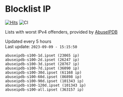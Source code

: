 # Blocklist IP

[![Hits](https://hits.seeyoufarm.com/api/count/incr/badge.svg?url=https%3A%2F%2Fgithub.com%2Fborestad%2Fblocklist-ip%2F&count_bg=%2379C83D&title_bg=%23555555&icon=&icon_color=%23E7E7E7&title=hits&edge_flat=false)](https://hits.seeyoufarm.com)  ![CI](https://img.shields.io/github/workflow/status/borestad/blocklist-ip/CI?style=flat-square)

Lists with worst IPv4 offenders, provided by [AbuseIPDB](https://www.abuseipdb.com/)

<!-- FOOTER-PLACEHOLDER -->
Updated every 5 hours<br>
Last update: `2023-09-09 - 15:15:50`
```
abuseipdb-s100-1d.ipset (23065 ip)
abuseipdb-s100-2d.ipset (26247 ip)
abuseipdb-s100-3d.ipset (28767 ip)
abuseipdb-s100-7d.ipset (36090 ip)
abuseipdb-s100-30d.ipset (61168 ip)
abuseipdb-s100-60d.ipset (86898 ip)
abuseipdb-s100-90d.ipset (101343 ip)
abuseipdb-s100-120d.ipset (101343 ip)
abuseipdb-s100-all.ipset (363157 ip)
```
